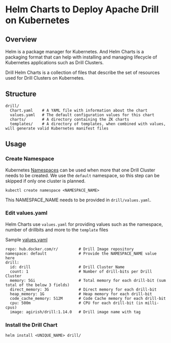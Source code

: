 # Helm Charts to Deploy Apache Drill on Kubernetes

## Overview
Helm is a package manager for Kubernetes. And Helm Charts is a packaging format that can help with installing and managing lifecycle of Kubernetes applications such as Drill Clusters.

Drill Helm Charts is a collection of files that describe the set of resources used for Drill Clusters on Kubernetes.

## Structure
```
drill/   
  Chart.yaml    # A YAML file with information about the chart
  values.yaml   # The default configuration values for this chart
  charts/       # A directory containing the ZK charts
  templates/    # A directory of templates, when combined with values, will generate valid Kubernetes manifest files
  ```
## Usage

### Create Namespace
Kubernetes [Namespaces](https://kubernetes.io/docs/concepts/overview/working-with-objects/namespaces/) can be used when more that one Drill Cluster needs to be created. We use the `default` namespace, so this step can be skipped if only one cluster is planned.
```
kubectl create namespace <NAMESPACE_NAME>
```
This NAMESPACE_NAME needs to be provided in `drill/values.yaml`. 

### Edit values.yaml
Helm Charts use `values.yaml` for providing values such as the namespace, number of drillbits and more to the `template` files

Sample [values.yaml](drill/values.yaml)

```
repo: hub.docker.com/r/         # Drill Image repository
namespace: default              # Provide the NAMESPACE_NAME value here
drill:
  id: drill                     # Drill Cluster Name
  count: 1                      # Number of drill-bits per Drill Cluster
  memory: 5Gi                   # Total memory for each drill-bit (sum total of the below 3 fields)
  direct_memory: 3G             # Direct memory for each drill-bit
  heap_memory: 1G               # Heap memory for each drill-bit
  code_cache_memory: 512M       # Code Cache memory for each drill-bit 
  cpu: 500m                     # CPU for each drill-bit (in milli-cpus)
  image: agirish/drill:1.14.0   # Drill image name with tag
```

### Install the Drill Chart
```
helm install <UNIQUE_NAME> drill/
```
